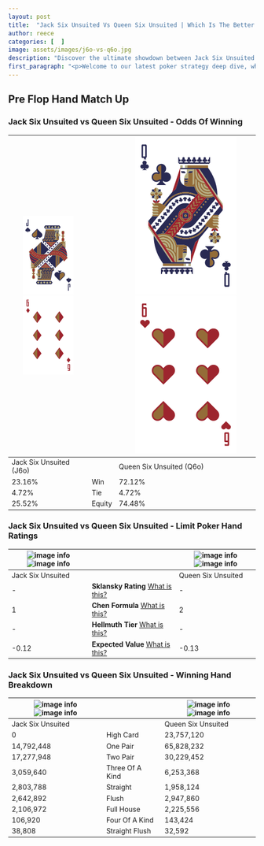 ```yaml
---
layout: post
title:  "Jack Six Unsuited Vs Queen Six Unsuited | Which Is The Better Hand In Poker? A Complete Guide"
author: reece
categories: [  ]
image: assets/images/j6o-vs-q6o.jpg
description: "Discover the ultimate showdown between Jack Six Unsuited and Queen Six Unsuited in poker! Uncover the odds, strategies, and scenarios where one hand triumphs over the other. Get ready to up your poker game with this thrilling analysis."
first_paragraph: "<p>Welcome to our latest poker strategy deep dive, where we're pitting two distinct hands against each other in a high-stakes showdown: Jack Six Unsuited vs Queen Six Unsuited.</p><p>In the dynamic world of poker, every decision counts, and knowing which hand holds the upper hand is key to your success at the table.</p><p>In this article, we'll dissect these two hands, explore the scenarios where one dominates the other, and equip you with the knowledge to make strategic choices that can tip the odds in your favor.</p><p>Get ready to unravel the intriguing dynamics of these poker hands and elevate your game to new heights.</p>"
---
```




[comment]: # (sp0)

## Pre Flop Hand Match Up

<div class="table hand-ratings" markdown="1"> 



### Jack Six Unsuited vs Queen Six Unsuited - Odds Of Winning


    
| ![image info](assets/images/hand1/J.png) ![image info](assets/images/hand1/6o.png) |  | ![image info](assets/images/hand2/Q.png) ![image info](assets/images/hand2/6o.png) |
| -------- | -------- | -------- |
| Jack Six Unsuited (J6o) |  | Queen Six Unsuited (Q6o) |
| 23.16% | Win | 72.12% |
| 4.72% | Tie | 4.72% |
| 25.52% | Equity | 74.48% |




[comment]: # (sp1)



### Jack Six Unsuited vs Queen Six Unsuited - Limit Poker Hand Ratings


    
| ![image info](https://www.riverpairs.com/assets/images/hand1/J.png) ![image info](https://www.riverpairs.com/assets/images/hand1/6o.png) |  | ![image info](https://www.riverpairs.com/assets/images/hand2/Q.png) ![image info](https://www.riverpairs.com/assets/images/hand2/6o.png) |
| -------- | -------- | -------- |
| Jack Six Unsuited |  | Queen Six Unsuited |
| - | **Sklansky Rating** [What is this?](/sklansky-rating-explained) | - |
| 1 | **Chen Formula** [What is this?](/chen-formula-explained) | 2 |
| - | **Hellmuth Tier** [What is this?](/Hellmuth-tier-explained) | - |
| -0.12 | **Expected Value** [What is this?](/expected-value-explained) | -0.13 |




[comment]: # (sp2)



### Jack Six Unsuited vs Queen Six Unsuited - Winning Hand Breakdown


    
| ![image info](https://www.riverpairs.com/assets/images/hand1/J.png) ![image info](https://www.riverpairs.com/assets/images/hand1/6o.png) |  | ![image info](https://www.riverpairs.com/assets/images/hand2/Q.png) ![image info](https://www.riverpairs.com/assets/images/hand2/6o.png) |
| -------- | -------- | -------- |
| Jack Six Unsuited |  | Queen Six Unsuited |
| 0 | High Card | 23,757,120 |
| 14,792,448 | One Pair | 65,828,232 |
| 17,277,948 | Two Pair | 30,229,452 |
| 3,059,640 | Three Of A Kind | 6,253,368 |
| 2,803,788 | Straight | 1,958,124 |
| 2,642,892 | Flush | 2,947,860 |
| 2,106,972 | Full House | 2,225,556 |
| 106,920 | Four Of A Kind | 143,424 |
| 38,808 | Straight Flush | 32,592 |




[comment]: # (sp3)



</div>

[comment]: # (sp4)



[comment]: # (sp5)

